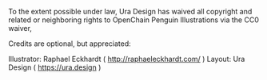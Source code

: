 To the extent possible under law, Ura Design has waived all copyright and related or neighboring rights to OpenChain Penguin Illustrations via the CC0 waiver, 

Credits are optional, but appreciated:

Illustrator: Raphael Eckhardt ( http://raphaeleckhardt.com/ )
Layout: Ura Design ( https://ura.design )
